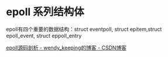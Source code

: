 # epoll 系列结构体
epoll有四个重要的数据结构：struct eventpoll, struct epitem,struct epoll_event, struct eppoll_entry

[epoll源码剖析 - wendy_keeping的博客 - CSDN博客](https://blog.csdn.net/wendy_keeping/article/details/76577770)